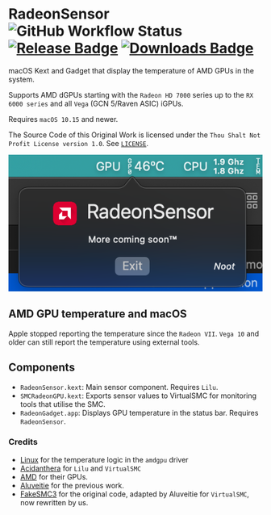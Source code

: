 # RadeonSensor ![GitHub Workflow Status](https://img.shields.io/github/actions/workflow/status/NootInc/RadeonSensor/main.yml?branch=master&logo=github&style=for-the-badge) [![Release Badge](https://img.shields.io/github/release/NootInc/RadeonSensor?include_prereleases&style=for-the-badge&sort=semver&color=blue)](https://github.com/NootInc/RadeonSensor/releases) [![Downloads Badge](https://img.shields.io/github/downloads/NootInc/RadeonSensor/total.svg?style=for-the-badge)](https://github.com/NootInc/RadeonSensor/releases/latest "Download status")

macOS Kext and Gadget that display the temperature of AMD GPUs in the system.

Supports AMD dGPUs starting with the `Radeon HD 7000` series up to the `RX 6000 series` and all `Vega` (GCN 5/Raven ASIC) iGPUs.

Requires `macOS 10.15` and newer.

The Source Code of this Original Work is licensed under the `Thou Shalt Not Profit License version 1.0`. See [`LICENSE`](https://github.com/NootInc/NootedRed/blob/master/LICENSE).

![Status Bar Screenshot](Assets/StatusBar.png)

## AMD GPU temperature and macOS

Apple stopped reporting the temperature since the `Radeon VII`. `Vega 10` and older can still report the temperature using external tools.

## Components

* `RadeonSensor.kext`: Main sensor component. Requires `Lilu`.
* `SMCRadeonGPU.kext`: Exports sensor values to VirtualSMC for monitoring tools that utilise the SMC.
* `RadeonGadget.app`: Displays GPU temperature in the status bar. Requires `RadeonSensor`.

### Credits

* [Linux](https://github.com/torvalds/linux) for the temperature logic in the `amdgpu` driver
* [Acidanthera](https://github.com/Acidanthera) for `Lilu` and `VirtualSMC`
* [AMD](https://amd.com) for their GPUs.
* [Aluveitie](https://github.com/Aluveitie) for the previous work.
* [FakeSMC3](https://github.com/CloverHackyColor/FakeSMC3_with_plugins) for the original code, adapted by Aluveitie for `VirtualSMC`, now rewritten by us.
